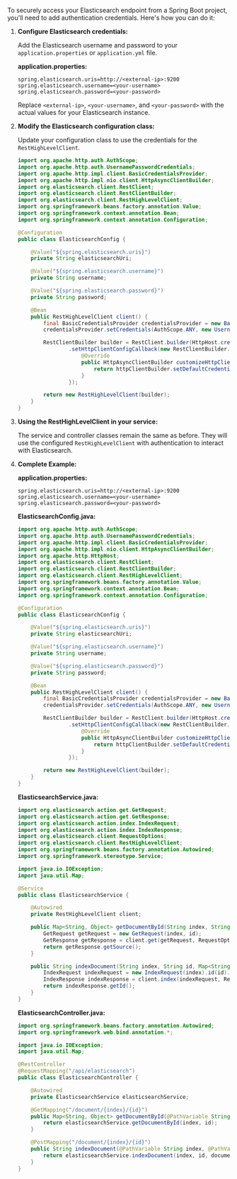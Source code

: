 To securely access your Elasticsearch endpoint from a Spring Boot project, you'll need to add authentication credentials. Here's how you can do it:

1. **Configure Elasticsearch credentials:**

   Add the Elasticsearch username and password to your `application.properties` or `application.yml` file.

   **application.properties:**
   ```properties
   spring.elasticsearch.uris=http://<external-ip>:9200
   spring.elasticsearch.username=<your-username>
   spring.elasticsearch.password=<your-password>
   ```

   Replace `<external-ip>`, `<your-username>`, and `<your-password>` with the actual values for your Elasticsearch instance.

2. **Modify the Elasticsearch configuration class:**

   Update your configuration class to use the credentials for the `RestHighLevelClient`.

   ```java
   import org.apache.http.auth.AuthScope;
   import org.apache.http.auth.UsernamePasswordCredentials;
   import org.apache.http.impl.client.BasicCredentialsProvider;
   import org.apache.http.impl.nio.client.HttpAsyncClientBuilder;
   import org.elasticsearch.client.RestClient;
   import org.elasticsearch.client.RestClientBuilder;
   import org.elasticsearch.client.RestHighLevelClient;
   import org.springframework.beans.factory.annotation.Value;
   import org.springframework.context.annotation.Bean;
   import org.springframework.context.annotation.Configuration;

   @Configuration
   public class ElasticsearchConfig {

       @Value("${spring.elasticsearch.uris}")
       private String elasticsearchUri;

       @Value("${spring.elasticsearch.username}")
       private String username;

       @Value("${spring.elasticsearch.password}")
       private String password;

       @Bean
       public RestHighLevelClient client() {
           final BasicCredentialsProvider credentialsProvider = new BasicCredentialsProvider();
           credentialsProvider.setCredentials(AuthScope.ANY, new UsernamePasswordCredentials(username, password));

           RestClientBuilder builder = RestClient.builder(HttpHost.create(elasticsearchUri))
                   .setHttpClientConfigCallback(new RestClientBuilder.HttpClientConfigCallback() {
                       @Override
                       public HttpAsyncClientBuilder customizeHttpClient(HttpAsyncClientBuilder httpClientBuilder) {
                           return httpClientBuilder.setDefaultCredentialsProvider(credentialsProvider);
                       }
                   });

           return new RestHighLevelClient(builder);
       }
   }
   ```

3. **Using the RestHighLevelClient in your service:**

   The service and controller classes remain the same as before. They will use the configured `RestHighLevelClient` with authentication to interact with Elasticsearch.

4. **Complete Example:**

   **application.properties:**
   ```properties
   spring.elasticsearch.uris=http://<external-ip>:9200
   spring.elasticsearch.username=<your-username>
   spring.elasticsearch.password=<your-password>
   ```

   **ElasticsearchConfig.java:**
   ```java
   import org.apache.http.auth.AuthScope;
   import org.apache.http.auth.UsernamePasswordCredentials;
   import org.apache.http.impl.client.BasicCredentialsProvider;
   import org.apache.http.impl.nio.client.HttpAsyncClientBuilder;
   import org.apache.http.HttpHost;
   import org.elasticsearch.client.RestClient;
   import org.elasticsearch.client.RestClientBuilder;
   import org.elasticsearch.client.RestHighLevelClient;
   import org.springframework.beans.factory.annotation.Value;
   import org.springframework.context.annotation.Bean;
   import org.springframework.context.annotation.Configuration;

   @Configuration
   public class ElasticsearchConfig {

       @Value("${spring.elasticsearch.uris}")
       private String elasticsearchUri;

       @Value("${spring.elasticsearch.username}")
       private String username;

       @Value("${spring.elasticsearch.password}")
       private String password;

       @Bean
       public RestHighLevelClient client() {
           final BasicCredentialsProvider credentialsProvider = new BasicCredentialsProvider();
           credentialsProvider.setCredentials(AuthScope.ANY, new UsernamePasswordCredentials(username, password));

           RestClientBuilder builder = RestClient.builder(HttpHost.create(elasticsearchUri))
                   .setHttpClientConfigCallback(new RestClientBuilder.HttpClientConfigCallback() {
                       @Override
                       public HttpAsyncClientBuilder customizeHttpClient(HttpAsyncClientBuilder httpClientBuilder) {
                           return httpClientBuilder.setDefaultCredentialsProvider(credentialsProvider);
                       }
                   });

           return new RestHighLevelClient(builder);
       }
   }
   ```

   **ElasticsearchService.java:**
   ```java
   import org.elasticsearch.action.get.GetRequest;
   import org.elasticsearch.action.get.GetResponse;
   import org.elasticsearch.action.index.IndexRequest;
   import org.elasticsearch.action.index.IndexResponse;
   import org.elasticsearch.client.RequestOptions;
   import org.elasticsearch.client.RestHighLevelClient;
   import org.springframework.beans.factory.annotation.Autowired;
   import org.springframework.stereotype.Service;

   import java.io.IOException;
   import java.util.Map;

   @Service
   public class ElasticsearchService {

       @Autowired
       private RestHighLevelClient client;

       public Map<String, Object> getDocumentById(String index, String id) throws IOException {
           GetRequest getRequest = new GetRequest(index, id);
           GetResponse getResponse = client.get(getRequest, RequestOptions.DEFAULT);
           return getResponse.getSource();
       }

       public String indexDocument(String index, String id, Map<String, Object> document) throws IOException {
           IndexRequest indexRequest = new IndexRequest(index).id(id).source(document);
           IndexResponse indexResponse = client.index(indexRequest, RequestOptions.DEFAULT);
           return indexResponse.getId();
       }
   }
   ```

   **ElasticsearchController.java:**
   ```java
   import org.springframework.beans.factory.annotation.Autowired;
   import org.springframework.web.bind.annotation.*;

   import java.io.IOException;
   import java.util.Map;

   @RestController
   @RequestMapping("/api/elasticsearch")
   public class ElasticsearchController {

       @Autowired
       private ElasticsearchService elasticsearchService;

       @GetMapping("/document/{index}/{id}")
       public Map<String, Object> getDocumentById(@PathVariable String index, @PathVariable String id) throws IOException {
           return elasticsearchService.getDocumentById(index, id);
       }

       @PostMapping("/document/{index}/{id}")
       public String indexDocument(@PathVariable String index, @PathVariable String id, @RequestBody Map<String, Object> document) throws IOException {
           return elasticsearchService.indexDocument(index, id, document);
       }
   }
   ```
